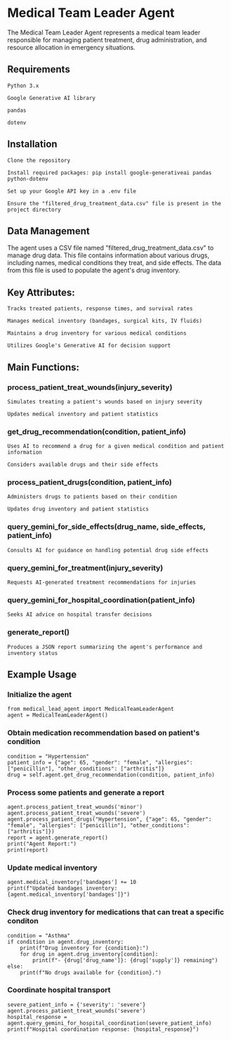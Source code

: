 # Medical Team Leader Agent

The Medical Team Leader Agent represents a medical team leader responsible for managing patient treatment, drug administration, and resource allocation in emergency situations.

## Requirements

    Python 3.x

    Google Generative AI library

    pandas
    
    dotenv

## Installation

    Clone the repository

    Install required packages: pip install google-generativeai pandas python-dotenv

    Set up your Google API key in a .env file

    Ensure the "filtered_drug_treatment_data.csv" file is present in the project directory

## Data Management

The agent uses a CSV file named "filtered_drug_treatment_data.csv" to manage drug data. This file contains information about various drugs, including names, medical conditions they treat, and side effects. The data from this file is used to populate the agent's drug inventory.

## Key Attributes:

    Tracks treated patients, response times, and survival rates

    Manages medical inventory (bandages, surgical kits, IV fluids)

    Maintains a drug inventory for various medical conditions

    Utilizes Google's Generative AI for decision support

## Main Functions:

### process_patient_treat_wounds(injury_severity)

    Simulates treating a patient's wounds based on injury severity

    Updates medical inventory and patient statistics

### get_drug_recommendation(condition, patient_info)

    Uses AI to recommend a drug for a given medical condition and patient information

    Considers available drugs and their side effects

### process_patient_drugs(condition, patient_info)

    Administers drugs to patients based on their condition

    Updates drug inventory and patient statistics

### query_gemini_for_side_effects(drug_name, side_effects, patient_info)

    Consults AI for guidance on handling potential drug side effects

### query_gemini_for_treatment(injury_severity)

    Requests AI-generated treatment recommendations for injuries

### query_gemini_for_hospital_coordination(patient_info)

    Seeks AI advice on hospital transfer decisions

### generate_report()

    Produces a JSON report summarizing the agent's performance and inventory status

## Example Usage
### Initialize the agent
    from medical_lead_agent import MedicalTeamLeaderAgent
    agent = MedicalTeamLeaderAgent()

### Obtain medication recommendation based on patient's condition
    condition = "Hypertension"
    patient_info = {"age": 65, "gender": "female", "allergies": ["penicillin"], "other_conditions": ["arthritis"]}
    drug = self.agent.get_drug_recommendation(condition, patient_info)

### Process some patients and generate a report
    agent.process_patient_treat_wounds('minor')
    agent.process_patient_treat_wounds('severe')
    agent.process_patient_drugs("Hypertension", {"age": 65, "gender": "female", "allergies": ["penicillin"], "other_conditions": ["arthritis"]})
    report = agent.generate_report()
    print("Agent Report:")
    print(report)

### Update medical inventory
    agent.medical_inventory['bandages'] += 10
    print(f"Updated bandages inventory: {agent.medical_inventory['bandages']}")

### Check drug inventory for medications that can treat a specific conditon
    condition = "Asthma"
    if condition in agent.drug_inventory:
        print(f"Drug inventory for {condition}:")
        for drug in agent.drug_inventory[condition]:
            print(f"- {drug['drug_name']}: {drug['supply']} remaining")
    else:
        print(f"No drugs available for {condition}.")

### Coordinate hospital transport
    severe_patient_info = {'severity': 'severe'}
    agent.process_patient_treat_wounds('severe')
    hospital_response = agent.query_gemini_for_hospital_coordination(severe_patient_info)
    print(f"Hospital coordination response: {hospital_response}")
